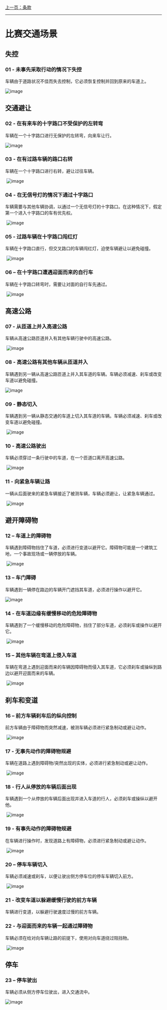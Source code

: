 [上一页：条款](https://seekerxc.github.io/#/clause)

---

# 比赛交通场景

## 失控

### 01 - 未事先采取行动的情况下失控

车辆由于道路状况不佳而失去控制，它必须恢复控制并回到原来的车道上。

![image](https://alidocs.oss-cn-zhangjiakou.aliyuncs.com/res/1Lk3lbRLWVY7lm96/img/d2ded27f-2584-4bd4-af8a-3f3de1608906.gif)

## 交通避让

### 02 - 在有来车的十字路口不受保护的左转弯

车辆在一个十字路口进行无保护的左转弯，向来车让行。

![image](https://alidocs.oss-cn-zhangjiakou.aliyuncs.com/res/1Lk3lbRLWVY7lm96/img/f78d485c-57c7-45a7-853a-569f697cd29e.gif)

### 03 - 在有过路车辆的路口右转

车辆在一个十字路口进行右转，避让过往车辆。

 ![image](https://alidocs.oss-cn-zhangjiakou.aliyuncs.com/res/1Lk3lbRLWVY7lm96/img/a18c264e-09cf-4e1f-bcea-a2a41ca8aff2.gif)

### 04 - 在无信号灯的情况下通过十字路口

车辆需要与其他车辆协调，以通过一个无信号灯的十字路口。在这种情况下，假定第一个进入十字路口的车有优先权。

 ![image](https://alidocs.oss-cn-zhangjiakou.aliyuncs.com/res/1Lk3lbRLWVY7lm96/img/1152e8ef-b943-4d12-aa0f-110ae0e49487.gif)

### 05 - 过路车辆在十字路口闯红灯

车辆在十字路口直行，但交叉路口的车辆闯红灯，迫使车辆避让以避免碰撞。

 ![image](https://alidocs.oss-cn-zhangjiakou.aliyuncs.com/res/1Lk3lbRLWVY7lm96/img/cc2d78b2-3e77-4e46-ac6e-f5411b7c2388.gif)

### 06 – 在十字路口遭遇迎面而来的自行车

车辆在十字路口转弯时，需要让对面的自行车先通过。

 ![image](https://alidocs.oss-cn-zhangjiakou.aliyuncs.com/res/1Lk3lbRLWVY7lm96/img/d515e0e2-6ca7-42bc-97c1-7a4daa2cdcb8.gif)

## 高速公路

### 07 - 从匝道上并入高速公路

车辆从高速公路匝道并入有其他车辆行驶中的高速公路。

 ![image](https://alidocs.oss-cn-zhangjiakou.aliyuncs.com/res/1Lk3lbRLWVY7lm96/img/50f0d506-05f9-4075-a25a-d8836d0f2b1a.gif)

### 08 - 高速公路有其他车辆从匝道并入

车辆遇到另一辆从高速公路匝道上并入其车道的车辆。车辆必须减速、刹车或改变车道以避免碰撞。

![image](https://alidocs.oss-cn-zhangjiakou.aliyuncs.com/res/1Lk3lbRLWVY7lm96/img/fd96f041-81e1-4494-8260-ba4922317e14.gif)

### 09 - 静态切入

车辆遇到另一辆从静态交通的车道上切入其车道的车辆。车辆必须减速、刹车或改变车道以避免碰撞。

 ![image](https://alidocs.oss-cn-zhangjiakou.aliyuncs.com/res/1Lk3lbRLWVY7lm96/img/cc9c77f8-110a-4c82-8148-dff80ee14869.gif)

### 10 - 高速公路驶出

车辆必须穿过一条行驶中的车道，在一个匝道口离开高速公路。

 ![image](https://alidocs.oss-cn-zhangjiakou.aliyuncs.com/res/1Lk3lbRLWVY7lm96/img/10bdb297-b0eb-4cd9-9ba2-6e435cb4331b.gif)

### 11 - 向紧急车辆让路

一辆从后面驶来的紧急车辆接近了被测车辆，车辆必须避让，让紧急车辆通过。

 ![image](https://alidocs.oss-cn-zhangjiakou.aliyuncs.com/res/1Lk3lbRLWVY7lm96/img/7965d81c-7dbe-47dd-a4a8-99eeeab52568.gif)

## 避开障碍物

### 12 – 车道上的障碍物

车辆遇到障碍物挡住了车道，必须进行变道以避开它。障碍物可能是一个建筑工地，一个事故现场或一辆停放的车辆。

 ![image](https://alidocs.oss-cn-zhangjiakou.aliyuncs.com/res/1Lk3lbRLWVY7lm96/img/ab38d182-5114-471f-b02d-369c8be5058d.gif)

### 13 – 车门障碍

车辆遇到一辆停在路边的车辆开门遮挡其车道，必须进行操作以避开它。

![image](https://alidocs.oss-cn-zhangjiakou.aliyuncs.com/res/1Lk3lbRLWVY7lm96/img/0db66922-0d4a-4502-80b3-f85af84b9a12.gif)

### 14 - 在车道边缘有缓慢移动的危险障碍物

车辆遇到了一个缓慢移动的危险障碍物，挡住了部分车道，必须刹车或操作以避开它。

 ![image](https://alidocs.oss-cn-zhangjiakou.aliyuncs.com/res/1Lk3lbRLWVY7lm96/img/0f7e49b2-966c-4761-9aaa-b1c4e81dfb70.gif)

### 15 – 其他车辆在弯道上侵入车道

车辆在弯道上遇到迎面而来的车辆因障碍物而侵入其车道，它必须刹车或操纵到路边以避开迎面而来的车辆。

 ![image](https://alidocs.oss-cn-zhangjiakou.aliyuncs.com/res/1Lk3lbRLWVY7lm96/img/1c7a25cc-3385-4ec5-a102-973d8951b080.gif)

## 刹车和变道

### 16 – 前方车辆刹车后的纵向控制

前方车辆由于障碍物而突然减速，被测车辆必须进行紧急制动或避让动作。

 ![image](https://alidocs.oss-cn-zhangjiakou.aliyuncs.com/res/1Lk3lbRLWVY7lm96/img/d59fe438-de20-4da4-82e7-d123e3b5ff03.gif)

### 17 - 无事先动作的障碍物规避

车辆在道路上遇到障碍物/突然出现的实体，必须进行紧急制动或避让动作。

 ![image](https://alidocs.oss-cn-zhangjiakou.aliyuncs.com/res/1Lk3lbRLWVY7lm96/img/cd2806ec-836b-458c-9da8-aa42a2b428cf.gif)

### 18 - 行人从停放的车辆后面出现 

车辆遇到一个从停放的车辆后面出现并进入车道的行人，必须刹车或操纵以避开他。

 ![image](https://alidocs.oss-cn-zhangjiakou.aliyuncs.com/res/1Lk3lbRLWVY7lm96/img/8485b331-8ae9-460b-95da-4e2413c6b3b8.gif)

### 19 - 有事先动作的障碍物规避

在车辆进行操作时，发现道路上有障碍物，必须进行紧急制动或避让动作。

 ![image](https://alidocs.oss-cn-zhangjiakou.aliyuncs.com/res/1Lk3lbRLWVY7lm96/img/e158d39e-3e4b-4c9f-8af5-e4db57e8b334.gif)

### 20 – 停车车辆切入

车辆必须减速或刹车，以便让驶出侧方停车位的停车车辆切入前方。

 ![image](https://alidocs.oss-cn-zhangjiakou.aliyuncs.com/res/1Lk3lbRLWVY7lm96/img/c0eed3c6-1cf7-43fb-aff6-72fa84d2c24f.gif)

### 21 - 改变车道以躲避缓慢行驶的前方车辆

车辆进行变道，以躲避行驶速度过慢的前方车辆。

### 22 - 与迎面而来的车辆一起通过障碍物

车辆必须在给对向车辆让路的前提下，使用对向车道绕过阻挡物。

 ![image](https://alidocs.oss-cn-zhangjiakou.aliyuncs.com/res/1Lk3lbRLWVY7lm96/img/7ce51b73-3229-45d2-b2cf-4473f381eaa2.gif)

## 停车

### 23 – 停车驶出

车辆必须从侧方停车位驶出，进入交通流中。

![image](https://alidocs.oss-cn-zhangjiakou.aliyuncs.com/res/1Lk3lbRLWVY7lm96/img/36de290c-9b93-4b6e-8045-09449d8390d2.gif)